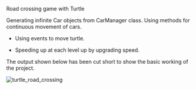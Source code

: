Road crossing game with Turtle

Generating infinite Car objects from CarManager  class.
Using methods for continuous movement of cars.

- Using events to move turtle.

- Speeding up at each level up by upgrading speed.

The output shown below has been cut short to show the basic working of the project.

![turtle_road_crossing](https://user-images.githubusercontent.com/47264501/113168187-11eb0f80-9262-11eb-81ee-da8871a24d6f.gif)
